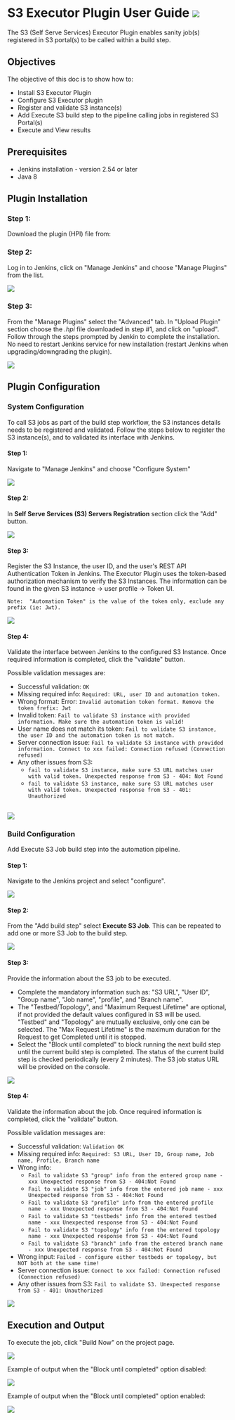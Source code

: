 # S3 Executor Plugin User Guide ![](assets/images/e_jenkins.png)

The S3 (Self Serve Services) Executor Plugin enables sanity job(s) registered in S3 portal(s) to be called within a build step.

## Objectives

The objective of this doc is to show how to:

* Install S3 Executor Plugin 
* Configure S3 Executor plugin  
* Register and validate S3 instance(s) 
* Add Execute S3 build step to the pipeline calling jobs in registered S3 Portal(s)  
* Execute and View results 

## Prerequisites

* Jenkins installation - version 2.54 or later
* Java 8

## Plugin Installation

### Step 1:
Download the plugin (HPI) file from:

### Step 2:
Log in to Jenkins, click on "Manage Jenkins" and choose "Manage Plugins" from the list.

![](assets/images/install1.png)

### Step 3:
From the "Manage Plugins" select the "Advanced" tab.  In "Upload Plugin" section choose the _.hpi_ file downloaded in step #1, and click on "upload".  Follow through the steps prompted by Jenkin to complete the installation. No need to restart Jenkins service for new installation (restart Jenkins when upgrading/downgrading the plugin).

![](assets/images/install2.png)

## Plugin Configuration

### System Configuration
To call S3 jobs as part of the build step workflow, the S3 instances details needs to be registered and validated.  Follow the steps below to register the S3 instance(s), and to validated its interface with Jenkins.      

#### Step 1:
Navigate to "Manage Jenkins" and choose "Configure System"

![](assets/images/sysconfig1.png)

#### Step 2:
In __Self Serve Services (S3) Servers Registration__ section click the "Add" button.

![](assets/images/sysconfig2.png)

#### Step 3:
Register the S3 Instance, the user ID, and the user's REST API Authentication Token in Jenkins. The Executor Plugin uses the token-based authorization mechanism to verify the S3 Instances.  The information can be found in the given S3 instance -> user profile -> Token UI. 

`Note:  "Automation Token" is the value of the token only, exclude any prefix (ie: Jwt).`
 
![](assets/images/sysconfig3.png)

#### Step 4:
Validate the interface between Jenkins to the configured S3 Instance. Once required information is completed,  click the "validate" button.

Possible validation messages are:
* Successful validation: `OK`
* Missing required info: `Required: URL, user ID and automation token.`
* Wrong format: Error: `Invalid automation token format. Remove the token frefix: Jwt`
* Invalid token: `Fail to validate S3 instance with provided information. Make sure the automation token is valid!`
* User name does not match its token: `Fail to validate S3 instance, the user ID and the automation token is not match.`
* Server connection issue: `Fail to validate S3 instance with provided information. Connect to xxx failed: Connection refused (Connection refused)`
* Any other issues from S3:
  * `fail to validate S3 instance, make sure S3 URL matches user with valid token. Unexpected response from S3 - 404: Not Found`
  * `fail to validate S3 instance, make sure S3 URL matches user with valid token. Unexpected response from S3 - 401: Unauthorized`

![](assets/images/sysconfig4.png)
---
### Build Configuration
Add Execute S3 Job build step into the automation pipeline.

#### Step 1:
Navigate to the Jenkins project and select "configure".

![](assets/images/buildconfig1.png)

#### Step 2:
From the "Add build step"  select  __Execute S3 Job__. This can be repeated to add one or more S3 Job to the build step. 

![](assets/images/buildconfig2.png)

#### Step 3:
Provide the information about the S3 job to be executed.   

* Complete the mandatory information such as: "S3 URL", "User ID", "Group name", "Job name", "profile", and  "Branch name".
* The "Testbed/Topology", and "Maximum Request Lifetime" are optional, if not provided the default values configured in S3 will be used. "Testbed" and "Topology" are mutually exclusive, only one can be selected. The "Max Request Lifetime" is the maximum duration for the Request to get Completed until it is stopped.  
* Select the "Block until completed" to block running the next build step until the current build step is completed. The status of the current build step is checked periodically (every 2 minutes). The S3 job status URL will be provided on the console. 
 
![](assets/images/buildconfig3.png)

#### Step 4:
Validate the information about the job. Once required information is completed,  click the "validate" button.
  
Possible validation messages are:
* Successful validation: `Validation OK`
* Missing required info: `Required: S3 URL, User ID, Group name, Job name, Profile, Branch name`
* Wrong info:
  * `Fail to validate S3 "group" info from the entered group name - xxx Unexpected response from S3 - 404:Not Found`
  * `Fail to validate S3 "job" info from the entered job name - xxx Unexpected response from S3 - 404:Not Found`
  * `Fail to validate S3 "profile" info from the entered profile name - xxx Unexpected response from S3 - 404:Not Found`
  * `Fail to validate S3 "testbeds" info from the entered testbed name - xxx Unexpected response from S3 - 404:Not Found`
  * `Fail to validate S3 "topology" info from the entered topology name - xxx Unexpected response from S3 - 404:Not Found`
  * `Fail to validate S3 "branch" info from the entered branch name - xxx Unexpected response from S3 - 404:Not Found`
* Wrong input: `Failed - configure either testbeds or topology, but NOT both at the same time!`
* Server connection issue: `Connect to xxx failed: Connection refused (Connection refused)`
* Any other issues from S3: `Fail to validate S3. Unexpected response from S3 - 401: Unauthorized`

![](assets/images/buildconfig4.png)

## Execution and Output

To execute the job, click "Build Now" on the project page.

![](assets/images/run.png)

Example of output when the "Block until completed" option disabled:

![](assets/images/output1.png)

Example of output when the "Block until completed" option enabled:

![](assets/images/output2.png)
